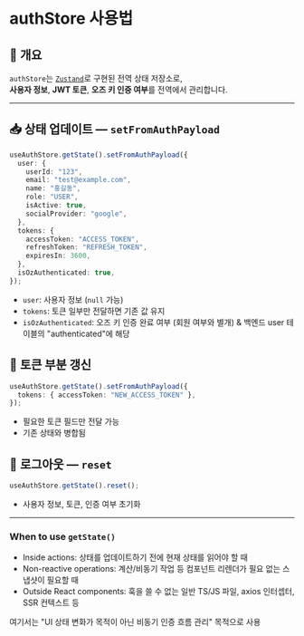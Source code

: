 # authStore 사용법

## 📌 개요

`authStore`는 [`Zustand`](https://zustand-demo.pmnd.rs/)로 구현된 전역 상태 저장소로,  
**사용자 정보**, **JWT 토큰**, **오즈 키 인증 여부**를 전역에서 관리합니다.

---

## 📥 상태 업데이트 — `setFromAuthPayload`

```ts
useAuthStore.getState().setFromAuthPayload({
  user: {
    userId: "123",
    email: "test@example.com",
    name: "홍길동",
    role: "USER",
    isActive: true,
    socialProvider: "google",
  },
  tokens: {
    accessToken: "ACCESS_TOKEN",
    refreshToken: "REFRESH_TOKEN",
    expiresIn: 3600,
  },
  isOzAuthenticated: true,
});
```

- `user`: 사용자 정보 (`null` 가능)
- `tokens`: 토큰 일부만 전달하면 기존 값 유지
- `isOzAuthenticated`: 오즈 키 인증 완료 여부 (회원 여부와 별개) & 백엔드 user 테이블의 "authenticated"에 해당

## 🔄 토큰 부분 갱신

```ts
useAuthStore.getState().setFromAuthPayload({
  tokens: { accessToken: "NEW_ACCESS_TOKEN" },
});
```

- 필요한 토큰 필드만 전달 가능
- 기존 상태와 병합됨

## 🚪 로그아웃 — `reset`

```ts
useAuthStore.getState().reset();
```

- 사용자 정보, 토큰, 인증 여부 초기화

---

### When to use `getState()`

- Inside actions: 상태를 업데이트하기 전에 현재 상태를 읽어야 할 때
- Non-reactive operations: 계산/비동기 작업 등 컴포넌트 리렌더가 필요 없는 스냅샷이 필요할 때
- Outside React components: 훅을 쓸 수 없는 일반 TS/JS 파일, axios 인터셉터, SSR 컨텍스트 등

여기서는 "UI 상태 변화가 목적이 아닌 비동기 인증 흐름 관리" 목적으로 사용
